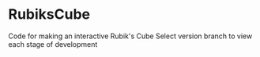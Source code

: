# RubiksCube

Code for making an interactive Rubik's Cube
Select version branch to view each stage of development
